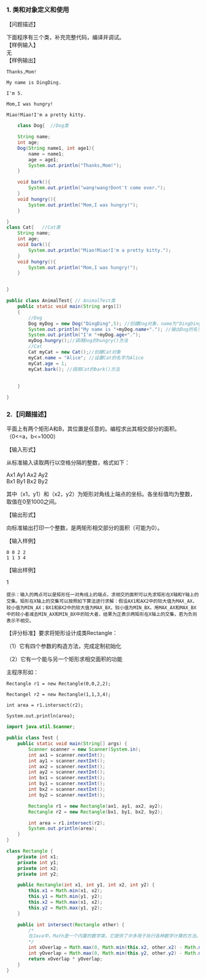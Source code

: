 ### 1.	类和对象定义和使用
【问题描述】

下面程序有三个类，补充完整代码，编译并调试。  
【样例输入】  
 无  
【样例输出】

    Thanks,Mom!

    My name is DingDing.

    I'm 5.

    Mom,I was hungry!

    Miao!Miao!I'm a pretty kitty.
```java
    class Dog{  //Dog类

	String name;
	int age;
	Dog(String name1, int age1){
		name = name1;
		age = age1;
		System.out.println("Thanks,Mom!");
	}

	void bark(){
		System.out.println("wang!wang!Dont't come over.");
	}
	void hungry(){
		System.out.println("Mom,I was hungry!");
	}

}
class Cat{   //Cat类
	String name;
	int age;
	void bark(){
		System.out.println("Miao!Miao!I'm a pretty kitty.");
	}
	void hungry(){
		System.out.println("Mom,I was hungry!");
	}


}

public class AnimalTest{ // AnimalTest类
	public static void main(String args[])
	{   
        //Dog
		Dog myDog = new Dog("DingDing",5); //创建Dog对象，name为"DingDing"，age为5
		System.out.println("My name is "+myDog.name+"."); //输出Dog的名字
		System.out.println("I'm "+myDog.age+".");
		myDog.hungry();//调用Dog的hungry()方法 
        //Cat
		Cat myCat = new Cat();//创建Cat对象
		myCat.name = "Alice"; //设置Cat的名字为Alice
		myCat.age = 1;
		myCat.bark(); //调用Cat的bark()方法 
		
		
	}

}

```

### 2.【问题描述】

平面上有两个矩形A和B，其位置是任意的。编程求出其相交部分的面积。（0<=a，b<=1000）

【输入形式】

从标准输入读取两行以空格分隔的整数，格式如下：  

Ax1 Ay1 Ax2 Ay2  
Bx1 By1 Bx2 By2

其中（x1，y1）和（x2，y2）为矩形对角线上端点的坐标。各坐标值均为整数，取值在0至1000之间。
 
【输出形式】

向标准输出打印一个整数，是两矩形相交部分的面积（可能为0）。

【输入样例】

    0 0 2 2
    1 1 3 4
 
【输出样例】

1

    提示：输入的两点可以是矩形任一对角线上的端点，求相交的面积可以先求矩形在X轴和Y轴上的交集。矩形在X轴上的交集可以按照如下算法进行求解：假设AX1和AX2中的较大值为MAX_AX，较小值为MIN_AX；BX1和BX2中的较大值为MAX_BX，较小值为MIN_BX。用MAX_AX和MAX_BX中的较小者减去MIN_AX和MIN_BX中的较大者，结果为正表示两矩形在X轴上的交集，若为负则表示不相交。

【评分标准】要求将矩形设计成类Rectangle：

（1）它有四个参数的构造方法，完成定制初始化

（2）它有一个能与另一个矩形求相交面积的功能

主程序形如：

    Rectangle r1 = new Rectangle(0,0,2,2);

    Rectangel r2 = new Rectangle(1,1,3,4);

    int area = r1.intersect(r2);

    System.out.println(area);


```java
import java.util.Scanner;

public class Test {
    public static void main(String[] args) {
        Scanner scanner = new Scanner(System.in);
        int ax1 = scanner.nextInt();
        int ay1 = scanner.nextInt();
        int ax2 = scanner.nextInt();
        int ay2 = scanner.nextInt();
        int bx1 = scanner.nextInt();
        int by1 = scanner.nextInt();
        int bx2 = scanner.nextInt();
        int by2 = scanner.nextInt();

        Rectangle r1 = new Rectangle(ax1, ay1, ax2, ay2);
        Rectangle r2 = new Rectangle(bx1, by1, bx2, by2);

        int area = r1.intersect(r2);
        System.out.println(area);
    }
}

class Rectangle {
    private int x1;
    private int y1;
    private int x2;
    private int y2;

    public Rectangle(int x1, int y1, int x2, int y2) {
        this.x1 = Math.min(x1, x2);
        this.y1 = Math.min(y1, y2);
        this.x2 = Math.max(x1, x2);
        this.y2 = Math.max(y1, y2);
    }

    public int intersect(Rectangle other) {
        /*
        在Java中，Math是一个内置的数学类，它提供了许多用于执行各种数学计算的方法。这些方法包括基本的算术运算、三角函数、指数函数、对数函数、四舍五入、取整等。一些常用的Math方法包括sin（正弦）、cos（余弦）、tan（正切）、sqrt（平方根）、pow（次幂）等。可以通过使用“Math.方法名（参数）”的语法来调用这些方法。
        */
        int xOverlap = Math.max(0, Math.min(this.x2, other.x2) - Math.max(this.x1, other.x1));
        int yOverlap = Math.max(0, Math.min(this.y2, other.y2) - Math.max(this.y1, other.y1));
        return xOverlap * yOverlap;
    }
}



```

